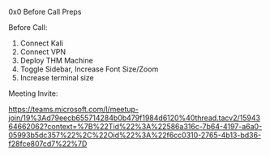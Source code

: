 0x0 Before Call Preps

Before Call:
1. Connect Kali
2. Connect VPN
3. Deploy THM Machine
4. Toggle Sidebar, Increase Font Size/Zoom
5. Increase terminal size

Meeting Invite:

https://teams.microsoft.com/l/meetup-join/19%3Ad79eecb655714284b0b479f1984d6120%40thread.tacv2/1594364662062?context=%7B%22Tid%22%3A%22586a316c-7b64-4197-a6a0-05993b5dc357%22%2C%22Oid%22%3A%22f6cc0310-2765-4b13-bd36-f28fce807cd7%22%7D
